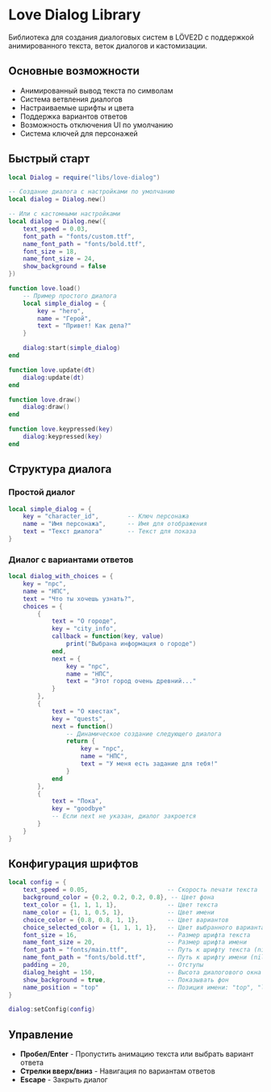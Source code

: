 # Love Dialog Library

Библиотека для создания диалоговых систем в LÖVE2D с поддержкой анимированного текста, веток диалогов и кастомизации.

## Основные возможности

- Анимированный вывод текста по символам
- Система ветвления диалогов
- Настраиваемые шрифты и цвета
- Поддержка вариантов ответов
- Возможность отключения UI по умолчанию
- Система ключей для персонажей

## Быстрый старт

```lua
local Dialog = require("libs/love-dialog")

-- Создание диалога с настройками по умолчанию
local dialog = Dialog.new()

-- Или с кастомными настройками
local dialog = Dialog.new({
    text_speed = 0.03,
    font_path = "fonts/custom.ttf",
    name_font_path = "fonts/bold.ttf",
    font_size = 18,
    name_font_size = 24,
    show_background = false
})

function love.load()
    -- Пример простого диалога
    local simple_dialog = {
        key = "hero",
        name = "Герой",
        text = "Привет! Как дела?"
    }

    dialog:start(simple_dialog)
end

function love.update(dt)
    dialog:update(dt)
end

function love.draw()
    dialog:draw()
end

function love.keypressed(key)
    dialog:keypressed(key)
end
```

## Структура диалога

### Простой диалог

```lua
local simple_dialog = {
    key = "character_id",        -- Ключ персонажа
    name = "Имя персонажа",      -- Имя для отображения
    text = "Текст диалога"       -- Текст для показа
}
```

### Диалог с вариантами ответов

```lua
local dialog_with_choices = {
    key = "npc",
    name = "НПС",
    text = "Что ты хочешь узнать?",
    choices = {
        {
            text = "О городе",
            key = "city_info",
            callback = function(key, value)
                print("Выбрана информация о городе")
            end,
            next = {
                key = "npc",
                name = "НПС",
                text = "Этот город очень древний..."
            }
        },
        {
            text = "О квестах",
            key = "quests",
            next = function()
                -- Динамическое создание следующего диалога
                return {
                    key = "npc",
                    name = "НПС",
                    text = "У меня есть задание для тебя!"
                }
            end
        },
        {
            text = "Пока",
            key = "goodbye"
            -- Если next не указан, диалог закроется
        }
    }
}
```

## Конфигурация шрифтов

```lua
local config = {
    text_speed = 0.05,                      -- Скорость печати текста
    background_color = {0.2, 0.2, 0.2, 0.8}, -- Цвет фона
    text_color = {1, 1, 1, 1},              -- Цвет текста
    name_color = {1, 1, 0.5, 1},            -- Цвет имени
    choice_color = {0.8, 0.8, 1, 1},        -- Цвет вариантов
    choice_selected_color = {1, 1, 1, 1},   -- Цвет выбранного варианта
    font_size = 16,                         -- Размер шрифта текста
    name_font_size = 20,                    -- Размер шрифта имени
    font_path = "fonts/main.ttf",           -- Путь к шрифту текста (nil = шрифт по умолчанию)
    name_font_path = "fonts/bold.ttf",      -- Путь к шрифту имени (nil = шрифт по умолчанию)
    padding = 20,                           -- Отступы
    dialog_height = 150,                    -- Высота диалогового окна
    show_background = true,                 -- Показывать фон
    name_position = "top"                   -- Позиция имени: "top", "left", "none"
}

dialog:setConfig(config)
```

## Управление

- **Пробел/Enter** - Пропустить анимацию текста или выбрать вариант ответа
- **Стрелки вверх/вниз** - Навигация по вариантам ответов
- **Escape** - Закрыть диалог
